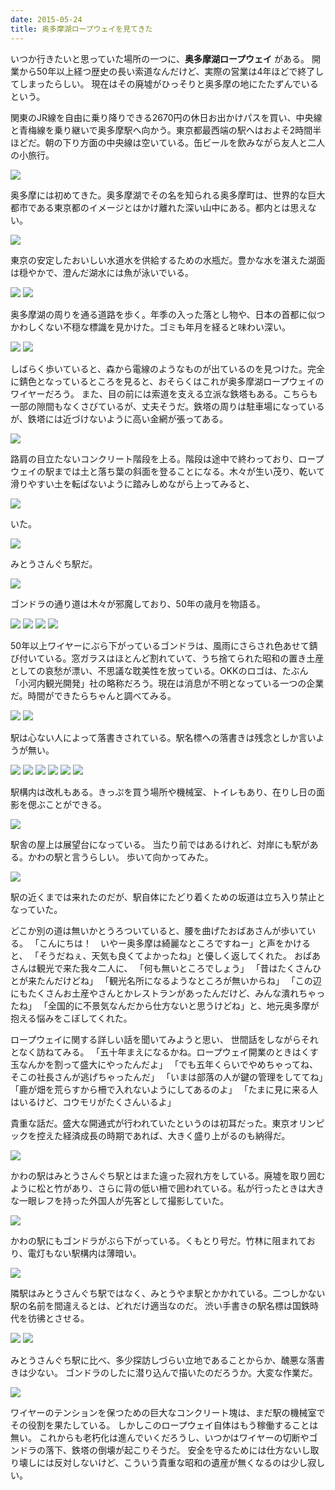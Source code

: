 ```yaml
---
date: 2015-05-24
title: 奥多摩湖ロープウェイを見てきた
---
```



いつか行きたいと思っていた場所の一つに、**奥多摩湖ロープウェイ** がある。
開業から50年以上経つ歴史の長い索道なんだけど、実際の営業は4年ほどで終了してしまったらしい。
現在はその廃墟がひっそりと奥多摩の地にたたずんでいるという。

関東のJR線を自由に乗り降りできる2670円の休日お出かけパスを買い、中央線と青梅線を乗り継いで奥多摩駅へ向かう。東京都最西端の駅へはおよそ2時間半ほどだ。朝の下り方面の中央線は空いている。缶ビールを飲みながら友人と二人の小旅行。

![](https://c2.staticflickr.com/6/5339/17405526073_9d13f88f5e_k.jpg)

奥多摩には初めてきた。奥多摩湖でその名を知られる奥多摩町は、世界的な巨大都市である東京都のイメージとはかけ離れた深い山中にある。都内とは思えない。

![](https://c1.staticflickr.com/9/8874/18022797882_9c7df8f3ac_k.jpg)

東京の安定したおいしい水道水を供給するための水瓶だ。豊かな水を湛えた湖面は穏やかで、澄んだ湖水には魚が泳いでいる。


![](https://c2.staticflickr.com/6/5444/18022987052_c9e16107c1_k.jpg)
![](https://c4.staticflickr.com/8/7673/17403632284_a309881891_k.jpg)


奥多摩湖の周りを通る道路を歩く。年季の入った落とし物や、日本の首都に似つかわしくない不穏な標識を見かけた。ゴミも年月を経ると味わい深い。


![](https://c4.staticflickr.com/8/7752/17838359138_7db0dc57a9_k.jpg)
![](https://c4.staticflickr.com/8/7667/17999839696_ec1764371c_k.jpg)


しばらく歩いていると、森から電線のようなものが出ているのを見つけた。完全に錆色となっているところを見ると、おそらくはこれが奥多摩湖ロープウェイのワイヤーだろう。
また、目の前には索道を支える立派な鉄塔もある。こちらも一部の隙間もなくさびているが、丈夫そうだ。鉄塔の周りは駐車場になっているが、鉄塔には近づけないように高い金網が張ってある。

![](https://c1.staticflickr.com/9/8886/17403752694_c08975f6a8_k.jpg)

路肩の目立たないコンクリート階段を上る。階段は途中で終わっており、ロープウェイの駅までは土と落ち葉の斜面を登ることになる。木々が生い茂り、乾いて滑りやすい土を転ばないように踏みしめながら上ってみると、

![](https://c4.staticflickr.com/8/7786/17838743630_eef540565d_k.jpg)

いた。

![](https://c2.staticflickr.com/6/5461/17838767050_5fab9e271c_k.jpg)

みとうさんぐち駅だ。

![](https://c2.staticflickr.com/6/5340/17404148154_757b4298cb_k.jpg)

ゴンドラの通り道は木々が邪魔しており、50年の歳月を物語る。


![](https://c1.staticflickr.com/9/8808/18026438565_c54daa520f_k.jpg)
![](https://c4.staticflickr.com/8/7773/17403871694_ec39539e09_k.jpg)
![](https://c4.staticflickr.com/8/7762/17838673108_5f19fe87f9_k.jpg)
![](https://c2.staticflickr.com/6/5334/17838631618_11c13b9273_k.jpg)


50年以上ワイヤーにぶら下がっているゴンドラは、風雨にさらされ色あせて錆び付いている。窓ガラスはほとんど割れていて、うち捨てられた昭和の置き土産としての哀愁が漂い、不思議な耽美性を放っている。OKKのロゴは、たぶん「小河内観光開発」社の略称だろう。現在は消息が不明となっている一つの企業だ。時間ができたらちゃんと調べてみる。


![](https://c1.staticflickr.com/9/8815/18023252232_2fa05e7fe2_k.jpg)
![](https://c1.staticflickr.com/9/8767/17838618898_bf4361ddce_k.jpg)


駅は心ない人によって落書きされている。駅名標への落書きは残念としか言いようが無い。


![](https://c4.staticflickr.com/8/7783/18026621355_e497fa876c_k.jpg)
![](https://c4.staticflickr.com/8/7779/18026660665_1772404a5d_k.jpg)
![](https://c4.staticflickr.com/8/7716/18023425872_1960ef7e67_k.jpg)
![](https://c2.staticflickr.com/6/5445/17838996160_cb4036880d_k.jpg)
![](https://c4.staticflickr.com/8/7758/17840403669_ff355b173e_k.jpg)
![](https://c1.staticflickr.com/9/8840/18027447901_691ac4274e_k.jpg)


駅構内は改札もある。きっぷを買う場所や機械室、トイレもあり、在りし日の面影を偲ぶことができる。

![](https://c1.staticflickr.com/9/8797/17404135264_78201c567d_k.jpg)

駅舎の屋上は展望台になっている。
当たり前ではあるけれど、対岸にも駅がある。かわの駅と言うらしい。
歩いて向かってみた。

![](https://c1.staticflickr.com/9/8884/17839192750_0dcd89ba45_k.jpg)

駅の近くまでは来れたのだが、駅自体にたどり着くための坂道は立ち入り禁止となっていた。

どこか別の道は無いかとうろついていると、腰を曲げたおばあさんが歩いている。
「こんにちは！　いやー奥多摩は綺麗なところですねー」と声をかけると、
「そうだねぇ、天気も良くてよかったね」と優しく返してくれた。
おばあさんは観光で来た我々二人に、
「何も無いところでしょう」
「昔はたくさんひとが来たんだけどね」
「観光名所になるようなところが無いからね」
「この辺にもたくさんお土産やさんとかレストランがあったんだけど、みんな潰れちゃったね」
「全国的に不景気なんだから仕方ないと思うけどね」と、地元奥多摩が抱える悩みをこぼしてくれた。

ロープウェイに関する詳しい話を聞いてみようと思い、
世間話をしながらそれとなく訪ねてみる。
「五十年まえになるかね。ロープウェイ開業のときはくす玉なんかを割って盛大にやったんだよ」 「でも五年くらいでやめちゃってね、そこの社長さんが逃げちゃったんだ」 「いまは部落の人が鍵の管理をしててね」「鹿が畑を荒らすから柵で入れないようにしてあるのよ」 「たまに見に来る人はいるけど、コウモリがたくさんいるよ」

貴重な話だ。盛大な開通式が行われていたというのは初耳だった。東京オリンピックを控えた経済成長の時期であれば、大きく盛り上がるのも納得だ。

![](https://c1.staticflickr.com/9/8873/18027815781_20cc0c6eb6_k.jpg)

かわの駅はみとうさんぐち駅とはまた違った寂れ方をしている。廃墟を取り囲むように松と竹があり、さらに背の低い柵で囲われている。私が行ったときは大きな一眼レフを持った外国人が先客として撮影していた。

![](https://c4.staticflickr.com/8/7709/17404467254_ba280b894c_k.jpg)

かわの駅にもゴンドラがぶら下がっている。くもとり号だ。竹林に阻まれており、電灯もない駅構内は薄暗い。

![](https://c4.staticflickr.com/8/7792/17406536203_bdbe3ffb35_k.jpg)

隣駅はみとうさんぐち駅ではなく、みとうやま駅とかかれている。二つしかない駅の名前を間違えるとは、どれだけ適当なのだ。
渋い手書きの駅名標は国鉄時代を彷彿とさせる。


![](https://c4.staticflickr.com/8/7750/17840881609_f1c06d6a2e_k.jpg)
![](https://c1.staticflickr.com/9/8768/18027071145_944487e781_k.jpg)


みとうさんぐち駅に比べ、多少探訪しづらい立地であることからか、醜悪な落書きは少ない。
ゴンドラのしたに潜り込んで描いたのだろうか。大変な作業だ。

![](https://c4.staticflickr.com/8/7727/17404571534_e1647e7e0f_k.jpg)

ワイヤーのテンションを保つための巨大なコンクリート塊は、まだ駅の機械室でその役割を果たしている。
しかしこのロープウェイ自体はもう稼働することは無い。
これからも老朽化は進んでいくだろうし、いつかはワイヤーの切断やゴンドラの落下、鉄塔の倒壊が起こりそうだ。
安全を守るためには仕方ないし取り壊しには反対しないけど、こういう貴重な昭和の遺産が無くなるのは少し寂しい。
